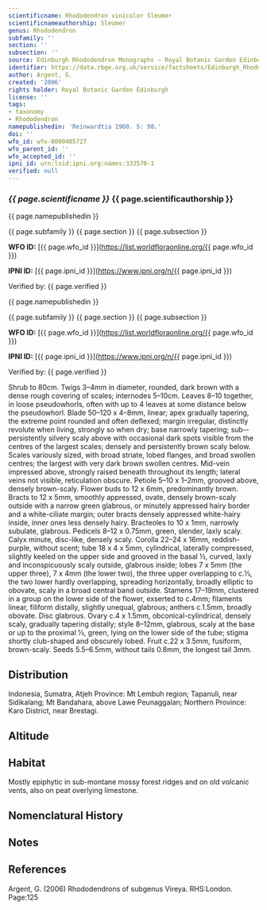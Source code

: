 ```yaml
---
scientificname: Rhododendron vinicolor Sleumer
scientificnameauthorship: Sleumer
genus: Rhododendron
subfamily: ''
section: ''
subsection: ''
source: Edinburgh Rhododendron Monographs – Royal Botanic Garden Edinburgh
identifier: https://data.rbge.org.uk/service/factsheets/Edinburgh_Rhododendron_Monographs.xhtml
author: Argent, G.
created: '2006'
rights holder: Royal Botanic Garden Edinburgh
license: ''
tags:
- taxonomy
- Rhododendron
namepublishedin: 'Reinwardtia 1960. 5: 98.'
doi: ''
wfo_id: wfo-0000405727
wfo_parent_id: ''
wfo_accepted_id: ''
ipni_id: urn:lsid:ipni.org:names:333570-1
verified: null
---
```

### _{{ page.scientificname }}_ {{ page.scientificauthorship }}
 {{ page.namepublishedin }}

{{ page.subfamily }} {{ page.section }} {{ page.subsection }}

**WFO ID:** [{{ page.wfo_id }}](https://list.worldfloraonline.org/{{ page.wfo_id }})

**IPNI ID:** [{{ page.ipni_id }}](https://www.ipni.org/n/{{ page.ipni_id }})

Verified by: {{ page.verified }}

 {{ page.namepublishedin }}

{{ page.subfamily }} {{ page.section }} {{ page.subsection }}

**WFO ID:** [{{ page.wfo_id }}](https://list.worldfloraonline.org/{{ page.wfo_id }})

**IPNI ID:** [{{ page.ipni_id }}](https://www.ipni.org/n/{{ page.ipni_id }})

Verified by: {{ page.verified }}



Shrub to 80cm. Twigs 3–4mm in diameter, rounded, dark brown with a dense rough covering of scales; internodes 5–10cm. Leaves 8–10 together, in loose pseudo­whorls, often with up to 4 leaves at some distance below the pseudowhorl. Blade 50–120 x 4–8mm, linear; apex gradually tapering, the extreme point rounded and often deflexed; margin irregular, distinctly revolute when living, strongly so when dry; base narrowly tapering; sub-­persistently silvery scaly above with occasional dark spots visible from the centres of the largest scales; densely and persistently brown scaly below. Scales variously sized, with broad striate, lobed flanges, and broad swollen centres; the largest with very dark brown swollen centres. Mid-vein impressed above, strongly raised beneath throughout its length; lateral veins not visible, reticulation obscure. Petiole 5–10 x 1–2mm, grooved above, densely brown-scaly. Flower buds to 12 x 6mm, predominantly brown. Bracts to 12 x 5mm, smoothly appressed, ovate, densely brown-scaly outside with a narrow green glabrous, or minutely appressed hairy border and a white-ciliate margin; outer bracts densely appressed white-hairy inside, inner ones less densely hairy. Bracteoles to 10 x 1mm, narrowly subulate, glabrous. Pedicels 8–12 x 0.75mm, green, slender, laxly scaly. Calyx minute, disc-like, densely scaly. Corolla 22–24 x 16mm, reddish-purple, without scent; tube 18 x 4 x 5mm, cylindrical, laterally compressed, slightly keeled on the upper side and grooved in the basal ½, curved, laxly and inconspicuously scaly outside, glabrous inside; lobes 7 x 5mm (the upper three), 7 x 4mm (the lower two), the three upper overlapping to c.1⁄3, the two lower hardly overlapping, spreading horizontally, broadly elliptic to obovate, scaly in a broad central band outside. Stamens 17–19mm, clustered in a group on the lower side of the flower, exserted to c.4mm; filaments linear, filiform distally, slightly unequal, glabrous; anthers c.1.5mm, broadly obovate. Disc glabrous. Ovary c.4 x 1.5mm, obconical-cylindrical, densely scaly, gradually tapering distally; style 8–12mm, glabrous, scaly at the base or up to the proximal 1⁄3, green, lying on the lower side of the tube; stigma shortly club-shaped and obscurely lobed. Fruit c.22 x 3.5mm, fusiform, brown-scaly. Seeds 5.5–6.5mm, without tails 0.8mm, the longest tail 3mm.

## Distribution
Indonesia, Sumatra, Atjeh Province: Mt Lembuh region; Tapanuli, near Sidikalang; Mt Bandahara, above Lawe Peunaggalan; Northern Province: Karo District, near Brestagi.

## Altitude


## Habitat
Mostly epiphytic in sub-montane mossy forest ridges and on old volcanic vents, also on peat overlying limestone.

## Nomenclatural History

                       
## Notes


## References

Argent, G. (2006) Rhododendrons of subgenus Vireya. RHS:London. Page:125
